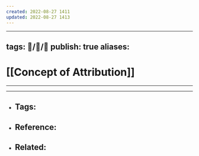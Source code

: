 ```yaml
---
created: 2022-08-27 1411
updated: 2022-08-27 1413
---
```

---
tags: 🧠️/📝️/🌱️
publish: true
aliases: 
---

# [[Concept of Attribution]]

---



---

- Tags: 
	- 
- Reference:
	- 
- Related:
	- 